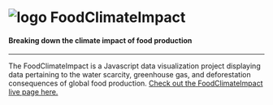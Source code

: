 # ![logo](https://github.com/brjohn/brjohn.github.io/blob/master/images/icons8-doughnut-chart-48.png) FoodClimateImpact

#### Breaking down the climate impact of food production

___

The FoodClimateImpact is a Javascript data visualization project displaying data pertaining to the water scarcity, greenhouse gas, and deforestation consequences of global food production.
[Check out the FoodClimateImpact live page here.](https://brjohn.github.io/)

